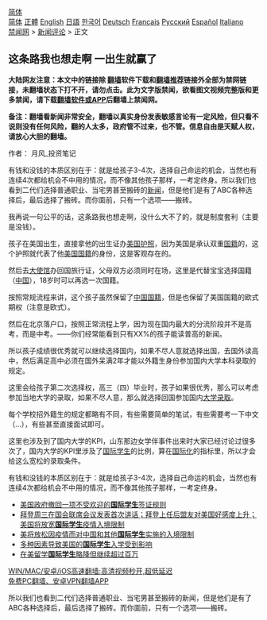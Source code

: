  <!-- 面包屑导航 --> <div class="breadcrumb"><!-- GTranslate: https://gtranslate.io/ -->  <div class="switcher notranslate">  <div class="selected">  <a href="#" onclick="return false;"> 简体</a>  </div>  <div class="option">  <a href="https://www.bannedbook.org" onclick="doGTranslate('zh-CN|zh-CN');jQuery('div.switcher div.selected a').html(jQuery(this).html());return false;" title="简体中文" class="nturl selected"> 简体</a>  <a href="https://www.bannedbook.org/zh-tw/" onclick="doGTranslate('zh-CN|zh-TW');jQuery('div.switcher div.selected a').html(jQuery(this).html());return false;" title="繁體中文" class="nturl"> 正體</a>  <a href="https://www.bannedbook.org/en/" onclick="doGTranslate('zh-CN|en');jQuery('div.switcher div.selected a').html(jQuery(this).html());return false;" title="English" class="nturl"> English</a>  <a href="https://www.bannedbook.org/ja/" onclick="doGTranslate('zh-CN|ja');jQuery('div.switcher div.selected a').html(jQuery(this).html());return false;" title="日本語" class="nturl"> 日語</a>  <a href="https://www.bannedbook.org/ko/" onclick="doGTranslate('zh-CN|ko');jQuery('div.switcher div.selected a').html(jQuery(this).html());return false;" title="한국어" class="nturl"> 한국어</a>  <a href="https://www.bannedbook.org/de/" onclick="doGTranslate('zh-CN|de');jQuery('div.switcher div.selected a').html(jQuery(this).html());return false;" title="Deutsch" class="nturl"> Deutsch</a>  <a href="https://www.bannedbook.org/fr/" onclick="doGTranslate('zh-CN|fr');jQuery('div.switcher div.selected a').html(jQuery(this).html());return false;" title="Français" class="nturl"> Français</a>  <a href="https://www.bannedbook.org/ru/" onclick="doGTranslate('zh-CN|ru');jQuery('div.switcher div.selected a').html(jQuery(this).html());return false;" title="Русский" class="nturl"> Русский</a>  <a href="https://www.bannedbook.org/es/" onclick="doGTranslate('zh-CN|es');jQuery('div.switcher div.selected a').html(jQuery(this).html());return false;" title="Español" class="nturl"> Español</a>  <a href="https://www.bannedbook.org/it/" onclick="doGTranslate('zh-CN|it');jQuery('div.switcher div.selected a').html(jQuery(this).html());return false;" title="Italiano" class="nturl"> Italiano</a>  </div>  </div>      <div class='breadcrumb-sub'><!-- Breadcrumb NavXT 6.3.0 --> <a href="https://www.bannedbook.org/" class="home">禁闻网</a> &gt; <a href="https://www.bannedbook.org/bnews/comments/" class="category">新闻评论</a> &gt; 正文</div></div><h2>这条路我也想走啊 一出生就赢了</h2> <p class="notice"><b>大陆网友注意：本文中的链接除 <a href="https://github.com/bannedbook/fanqiang" >翻墙</a>软件下载和<a href="https://github.com/killgcd/justmysocks/blob/master/README.md">翻墙推荐</a>链接外全部为禁网链接，未翻墙状态下打不开，请勿点击。此为文字版禁闻，欲看图文视频完整版和更多禁闻，请下载<a href="https://github.com/bannedbook/fanqiang">翻墙软件或APP</a>后翻墙上禁闻网。</p><p>备注：翻墙看新闻非常安全，翻墙以真实身份发表敏感言论有一定风险，但只看不说则没有任何风险，翻的人太多，政府管不过来，也不管。信息自由是天赋人权，请放心大胆的翻墙。</b></p>  <div class="entry"> <p>作者： 月风_投资笔记</p> <p id="summary">有钱和没钱的本质区别在于：就是给孩子3-4次，选择自己命运的机会，当然也有连续4次都给机会不中用的情况，而不像其他孩子那样，一考定终身。所以我们也看到二代们选择普通职业、当宅男甚至搬砖的<span class='wp_keywordlink_affiliate'><a href="https://www.bannedbook.org/" title="新闻">新闻</a></span>，但是他们是有了ABC各种选择后，最后选择了搬砖。而你面前，只有一个选项——搬砖。</p> <p id="conimg">我再说一句公平的话，这条路我也想走啊，没什么大不了的，就是制度套利（主要是没钱）。</p>  <p>孩子在美国出生，直接拿他的出生证办<a href="https://www.bannedbook.org/bnews/tag/%E7%BE%8E%E5%9B%BD%E6%8A%A4%E7%85%A7/" class="st_tag internal_tag" rel="tag" title="标签 美国护照 下的日志">美国护照</a>，因为美国是承认双重<a href="https://www.bannedbook.org/bnews/tag/%E5%9B%BD%E7%B1%8D/" class="st_tag internal_tag" rel="tag" title="标签 国籍 下的日志">国籍</a>的，这个护照就代表了他<a href="https://www.bannedbook.org/bnews/tag/%E7%BE%8E%E5%9B%BD%E5%9B%BD%E7%B1%8D/" class="st_tag internal_tag" rel="tag" title="标签 美国国籍 下的日志">美国国籍</a>的身份，这是客观存在的。</p> <p>然后去<a href="https://www.bannedbook.org/bnews/tag/%E5%A4%A7%E4%BD%BF%E9%A6%86/" class="st_tag internal_tag" rel="tag" title="标签 大使馆 下的日志">大使馆</a>办回国旅行证，父母双方必须同时在场，这里是代替宝宝选择国籍（<span class='wp_keywordlink_affiliate'><a href="https://www.bannedbook.org/" title="中国" target="_blank">中国</a></span>），18岁时可以再选一次国籍。</p> <p>按照常规流程来讲，这个孩子虽然保留了<a href="https://www.bannedbook.org/bnews/tag/%e4%b8%ad%e5%9b%bd%e5%9b%bd%e7%b1%8d/" class="st_tag internal_tag" rel="tag" title="标签 中国国籍 下的日志">中国国籍</a>，但是也保留了美国国籍的欧式期权（注意是欧式）。</p>  <p>然后在北京落户口，按照正常流程上学，因为现在国内最大的分流阶段并不是高考，而是中考。——你们经常能看到只有XX%的孩子能读普高的新闻。</p> <p>所以孩子成绩很优秀就可以继续选择国内，如果不尽人意就选择出国，去国外读高中，然后满足高中必须在国外呆满2年才能以外籍生身份参加国内大学本科录取的规定。</p> <p>这里会给孩子第二次选择权，高三（四）毕业时，孩子如果很优秀，那么可以考虑参加当地大学的录取，如果不尽人意，那么就选择回国参加国内<a href="https://www.bannedbook.org/bnews/tag/%E5%A4%A7%E5%AD%A6%E5%BD%95%E5%8F%96/" class="st_tag internal_tag" rel="tag" title="标签 大学录取 下的日志">大学录取</a>。</p>  <p>每个学校招外籍生的规定都略有不同，有些需要简单的笔试，有些需要考一下中文（&#8230;），有些甚至直接面试即可。</p> <p>这里也涉及到了国内大学的KPI，山东那边女学伴事件出来时大家已经讨论过很多次了，国内大学的KPI里涉及了<a href="https://www.bannedbook.org/bnews/tag/%E5%9B%BD%E9%99%85%E5%AD%A6%E7%94%9F/" class="st_tag internal_tag" rel="tag" title="标签 国际学生 下的日志">国际学生</a>的比例，算在<a href="https://www.bannedbook.org/bnews/tag/%E5%9B%BD%E9%99%85%E5%8C%96/" class="st_tag internal_tag" rel="tag" title="标签 国际化 下的日志">国际化</a>的指标里，所以才会给这么宽松的录取条件。</p> <p>有钱和没钱的本质区别在于：就是给孩子3-4次，选择自己命运的机会，当然也有连续4次都给机会不中用的情况，而不像其他孩子那样，一考定终身。</p>  <ul class='op-related-articles' title='相关阅读'> <li><a href='https://www.bannedbook.org/bnews/worldnews/usa/20210708/1582581.html' target='_blank'>美国政府撤回一项不受欢迎的<b>国际学生</b>签证规则</a></li> <li><a href='https://www.bannedbook.org/bnews/worldnews/usa/20210429/1535923.html' target='_blank'>拜登周三在国会联席会议发表首次讲话；拜登上任后盟友对美国好感度上升；美国将放宽<b>国际学生</b>疫情入境限制</a></li> <li><a href='https://www.bannedbook.org/bnews/headline/20210428/1535134.html' target='_blank'>美将放松因疫情而对中国和其他<b>国际学生</b>实施的入境限制</a></li> <li><a href='https://www.bannedbook.org/bnews/headline/20210303/1497105.html' target='_blank'>多种因素导致美国的<b>国际学生</b>入学受到影响</a></li> <li><a href='https://www.bannedbook.org/bnews/worldnews/usa/20201117/1432087.html' target='_blank'>在美留学<b>国际学生</b>略降但继续超过百万</a></li> </ul> <p class="texttj"> <a href="https://github.com/bannedbook/fanqiang/wiki/V2ray%E6%9C%BA%E5%9C%BA" target="_blank">WIN/MAC/安卓/iOS高速翻墙:高清视频秒开,超低延迟</a><br/> <a href="https://github.com/bannedbook/fanqiang/wiki/%E7%A6%81%E9%97%BB%E7%BD%91%E5%AE%89%E5%8D%93%E7%BF%BB%E5%A2%99%E6%96%B0%E9%97%BBAPP" target="_blank">免费PC翻墙、安卓VPN翻墙APP</a></p><p>所以我们也看到二代们选择普通职业、当宅男甚至搬砖的新闻，但是他们是有了ABC各种选择后，最后选择了搬砖。而你面前，只有一个选项——搬砖。</p><a name='sharetosocial'></a>  <div style="margin-bottom:5px;padding-bottom:5px;clear:both"> <div id="archive-pix-1" class="banner-ads"> <!-- AuctionX Display platform tag START --> <div id="26318x728x90x621x_ADSLOT2" clicktrack="%%CLICK_URL_ESC%%"></div> <!-- AuctionX Display platform tag END --> </div> <div id="archive-pix-2" class="banner-ads"> <!-- AuctionX Display platform tag START --> <div id="26315x300x250x621x_ADSLOT2" clicktrack="%%CLICK_URL_ESC%%"></div> <!-- AuctionX Display platform tag END --> </div> </div>  <div id="archive-pix-1" class="banner-ads"> <!-- AuctionX Display platform tag START --> <div id="26318x728x90x621x_ADSLOT3" clicktrack="%%CLICK_URL_ESC%%"></div> <!-- AuctionX Display platform tag END --> </div> </div><!--END ENTRY--> 